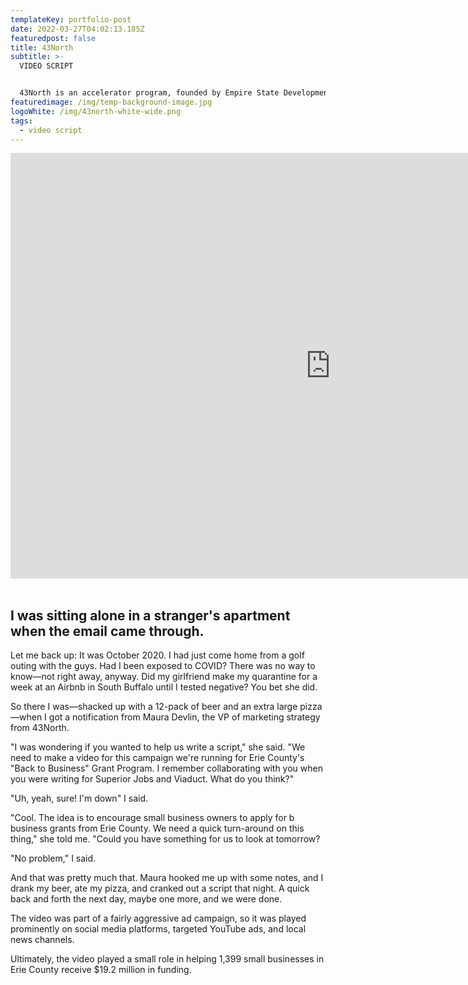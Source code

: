 ```yaml
---
templateKey: portfolio-post
date: 2022-03-27T04:02:13.185Z
featuredpost: false
title: 43North
subtitle: >-
  VIDEO SCRIPT


  43North is an accelerator program, founded by Empire State Development and the State of New York, that hosts an annual startup competition. The company invests $5 million per year to attract and cultivate high-growth companies in Buffalo, New York.
featuredimage: /img/temp-background-image.jpg
logoWhite: /img/43north-white-wide.png
tags:
  - video script
---
```

<iframe width="1024" height="681" src="https://www.youtube.com/embed/VeASx6hNwzg" title="YouTube video player" frameborder="0" allow="accelerometer; autoplay; clipboard-write; encrypted-media; gyroscope; picture-in-picture" allowfullscreen></iframe>
<br>
<br>

## I was sitting alone in a stranger's apartment when the email came through.

Let me back up: It was October 2020. I had just come home from a golf outing with the guys. Had I been exposed to COVID? There was no way to know—not right away, anyway. Did my girlfriend make my quarantine for a week at an Airbnb in South Buffalo until I tested negative? You bet she did.

So there I was—shacked up with a 12-pack of beer and an extra large pizza—when I got a notification from Maura Devlin, the VP of marketing strategy from 43North.

"I was wondering if you wanted to help us write a script," she said. "We need to make a video for this campaign we're running for Erie County's "Back to Business" Grant Program. I remember collaborating with you when you were writing for Superior Jobs and Viaduct. What do you think?"

"Uh, yeah, sure! I'm down" I said.

"Cool. The idea is to encourage small business owners to apply for b business grants from Erie County. We need a quick turn-around on this thing," she told me. "Could you have something for us to look at tomorrow? 

"No problem," I said.

And that was pretty much that. Maura hooked me up with some notes, and I drank my beer, ate my pizza, and cranked out a script that night. A quick back and forth the next day, maybe one more, and we were done. 

The video was part of a fairly aggressive ad campaign, so it was played prominently on social media platforms, targeted YouTube ads, and local news channels. 

Ultimately, the video played a small role in helping 1,399 small businesses in Erie County receive $19.2 million in funding.
